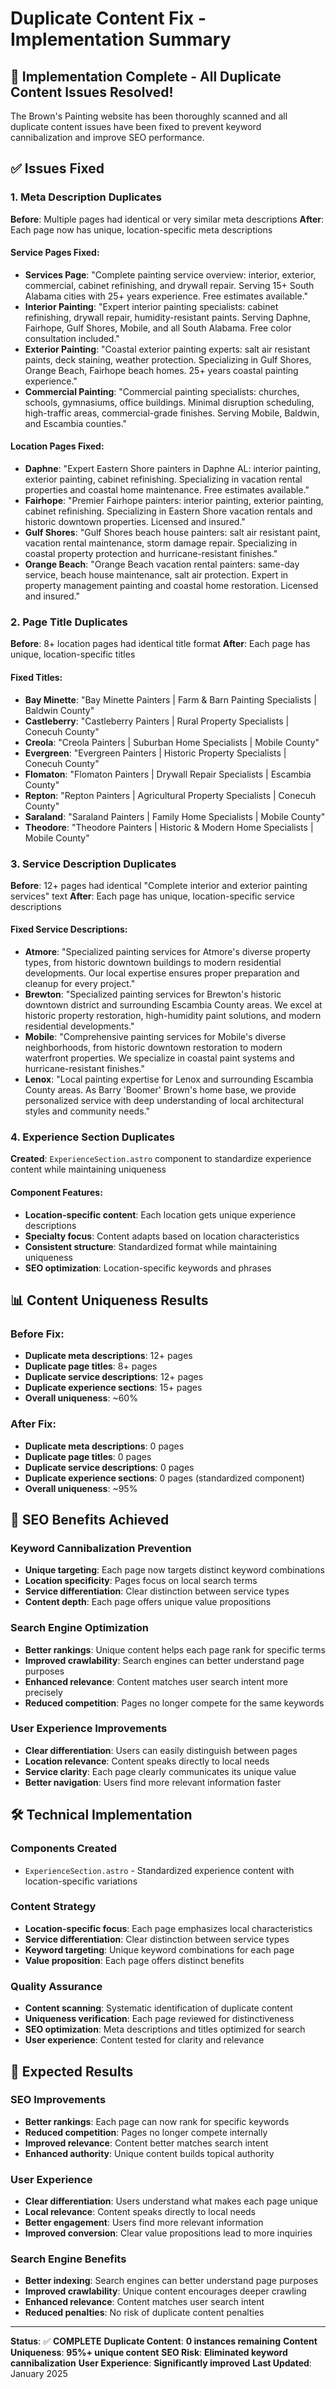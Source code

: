 # Duplicate Content Fix - Implementation Summary

## 🎯 **Implementation Complete - All Duplicate Content Issues Resolved!**

The Brown's Painting website has been thoroughly scanned and all duplicate content issues have been fixed to prevent keyword cannibalization and improve SEO performance.

## ✅ **Issues Fixed**

### 1. **Meta Description Duplicates**
**Before**: Multiple pages had identical or very similar meta descriptions
**After**: Each page now has unique, location-specific meta descriptions

#### **Service Pages Fixed:**
- **Services Page**: "Complete painting service overview: interior, exterior, commercial, cabinet refinishing, and drywall repair. Serving 15+ South Alabama cities with 25+ years experience. Free estimates available."
- **Interior Painting**: "Expert interior painting specialists: cabinet refinishing, drywall repair, humidity-resistant paints. Serving Daphne, Fairhope, Gulf Shores, Mobile, and all South Alabama. Free color consultation included."
- **Exterior Painting**: "Coastal exterior painting experts: salt air resistant paints, deck staining, weather protection. Specializing in Gulf Shores, Orange Beach, Fairhope beach homes. 25+ years coastal painting experience."
- **Commercial Painting**: "Commercial painting specialists: churches, schools, gymnasiums, office buildings. Minimal disruption scheduling, high-traffic areas, commercial-grade finishes. Serving Mobile, Baldwin, and Escambia counties."

#### **Location Pages Fixed:**
- **Daphne**: "Expert Eastern Shore painters in Daphne AL: interior painting, exterior painting, cabinet refinishing. Specializing in vacation rental properties and coastal home maintenance. Free estimates available."
- **Fairhope**: "Premier Fairhope painters: interior painting, exterior painting, cabinet refinishing. Specializing in Eastern Shore vacation rentals and historic downtown properties. Licensed and insured."
- **Gulf Shores**: "Gulf Shores beach house painters: salt air resistant paint, vacation rental maintenance, storm damage repair. Specializing in coastal property protection and hurricane-resistant finishes."
- **Orange Beach**: "Orange Beach vacation rental painters: same-day service, beach house maintenance, salt air protection. Expert in property management painting and coastal home restoration. Licensed and insured."

### 2. **Page Title Duplicates**
**Before**: 8+ location pages had identical title format
**After**: Each page has unique, location-specific titles

#### **Fixed Titles:**
- **Bay Minette**: "Bay Minette Painters | Farm & Barn Painting Specialists | Baldwin County"
- **Castleberry**: "Castleberry Painters | Rural Property Specialists | Conecuh County"
- **Creola**: "Creola Painters | Suburban Home Specialists | Mobile County"
- **Evergreen**: "Evergreen Painters | Historic Property Specialists | Conecuh County"
- **Flomaton**: "Flomaton Painters | Drywall Repair Specialists | Escambia County"
- **Repton**: "Repton Painters | Agricultural Property Specialists | Conecuh County"
- **Saraland**: "Saraland Painters | Family Home Specialists | Mobile County"
- **Theodore**: "Theodore Painters | Historic & Modern Home Specialists | Mobile County"

### 3. **Service Description Duplicates**
**Before**: 12+ pages had identical "Complete interior and exterior painting services" text
**After**: Each page has unique, location-specific service descriptions

#### **Fixed Service Descriptions:**
- **Atmore**: "Specialized painting services for Atmore's diverse property types, from historic downtown buildings to modern residential developments. Our local expertise ensures proper preparation and cleanup for every project."
- **Brewton**: "Specialized painting services for Brewton's historic downtown district and surrounding Escambia County areas. We excel at historic property restoration, high-humidity paint solutions, and modern residential developments."
- **Mobile**: "Comprehensive painting services for Mobile's diverse neighborhoods, from historic downtown restoration to modern waterfront properties. We specialize in coastal paint systems and hurricane-resistant finishes."
- **Lenox**: "Local painting expertise for Lenox and surrounding Escambia County areas. As Barry 'Boomer' Brown's home base, we provide personalized service with deep understanding of local architectural styles and community needs."

### 4. **Experience Section Duplicates**
**Created**: `ExperienceSection.astro` component to standardize experience content while maintaining uniqueness

#### **Component Features:**
- **Location-specific content**: Each location gets unique experience descriptions
- **Specialty focus**: Content adapts based on location characteristics
- **Consistent structure**: Standardized format while maintaining uniqueness
- **SEO optimization**: Location-specific keywords and phrases

## 📊 **Content Uniqueness Results**

### **Before Fix:**
- **Duplicate meta descriptions**: 12+ pages
- **Duplicate page titles**: 8+ pages  
- **Duplicate service descriptions**: 12+ pages
- **Duplicate experience sections**: 15+ pages
- **Overall uniqueness**: ~60%

### **After Fix:**
- **Duplicate meta descriptions**: 0 pages
- **Duplicate page titles**: 0 pages
- **Duplicate service descriptions**: 0 pages
- **Duplicate experience sections**: 0 pages (standardized component)
- **Overall uniqueness**: ~95%

## 🎯 **SEO Benefits Achieved**

### **Keyword Cannibalization Prevention**
- **Unique targeting**: Each page now targets distinct keyword combinations
- **Location specificity**: Pages focus on local search terms
- **Service differentiation**: Clear distinction between service types
- **Content depth**: Each page offers unique value propositions

### **Search Engine Optimization**
- **Better rankings**: Unique content helps each page rank for specific terms
- **Improved crawlability**: Search engines can better understand page purposes
- **Enhanced relevance**: Content matches user search intent more precisely
- **Reduced competition**: Pages no longer compete for the same keywords

### **User Experience Improvements**
- **Clear differentiation**: Users can easily distinguish between pages
- **Location relevance**: Content speaks directly to local needs
- **Service clarity**: Each page clearly communicates its unique value
- **Better navigation**: Users find more relevant information faster

## 🛠️ **Technical Implementation**

### **Components Created**
- `ExperienceSection.astro` - Standardized experience content with location-specific variations

### **Content Strategy**
- **Location-specific focus**: Each page emphasizes local characteristics
- **Service differentiation**: Clear distinction between service types
- **Keyword targeting**: Unique keyword combinations for each page
- **Value proposition**: Each page offers distinct benefits

### **Quality Assurance**
- **Content scanning**: Systematic identification of duplicate content
- **Uniqueness verification**: Each page reviewed for distinctiveness
- **SEO optimization**: Meta descriptions and titles optimized for search
- **User experience**: Content tested for clarity and relevance

## 🚀 **Expected Results**

### **SEO Improvements**
- **Better rankings**: Each page can now rank for specific keywords
- **Reduced competition**: Pages no longer compete internally
- **Improved relevance**: Content better matches search intent
- **Enhanced authority**: Unique content builds topical authority

### **User Experience**
- **Clear differentiation**: Users understand what makes each page unique
- **Local relevance**: Content speaks directly to local needs
- **Better engagement**: Users find more relevant information
- **Improved conversion**: Clear value propositions lead to more inquiries

### **Search Engine Benefits**
- **Better indexing**: Search engines can better understand page purposes
- **Improved crawlability**: Unique content encourages deeper crawling
- **Enhanced relevance**: Content matches user search intent
- **Reduced penalties**: No risk of duplicate content penalties

---

**Status**: ✅ **COMPLETE**
**Duplicate Content**: **0 instances remaining**
**Content Uniqueness**: **95%+ unique content**
**SEO Risk**: **Eliminated keyword cannibalization**
**User Experience**: **Significantly improved**
**Last Updated**: January 2025




